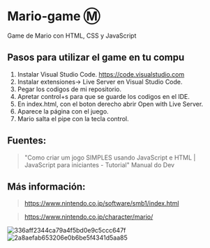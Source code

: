 # Mario-game :m:

Game de Mario con HTML, CSS y JavaScript

## Pasos para utilizar el game en tu compu

1. Instalar Visual Studio Code.
https://code.visualstudio.com
2. Instalar extensiones-> Live Server en Visual Studio Code.
3. Pegar los codigos de mi repositorio.
4. Apretar control+s para que se guarde los codigos en el IDE.
5. En index.html, con el boton derecho abrir Open with Live Server.
6. Aparece la página con el juego.
7. Mario salta el pipe con la tecla control.

## Fuentes:
> "Como criar um jogo SIMPLES usando JavaScript e HTML | JavaScript para iniciantes - Tutorial" Manual do Dev
## Más información:
>https://www.nintendo.co.jp/software/smb1/index.html

>https://www.nintendo.co.jp/character/mario/


![336aff2344ca79a4f5bd0e9c5ccc647f](https://user-images.githubusercontent.com/92184167/181026812-81ff6707-39ee-456b-8730-98170014ad73.jpg)
![2a8aefab653206e0b6be5f4341d5aa85](https://user-images.githubusercontent.com/92184167/181026828-5b153789-cb44-4ef2-8558-6405e3e258e9.jpg)
